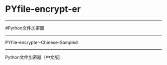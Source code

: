 # PYfile-encrypt-er 
<HR>
#Python文件加密器
<HR>
PYfile-encrypter-Chinese-Sampled 
<HR>
Python文件加密器（中文版）
